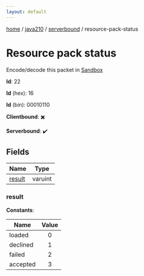 ```yaml
---
layout: default
---
```


[home](/)  /  [java210](/protocol/java210)  /  [serverbound](/protocol/java210/serverbound)  /  resource-pack-status

# Resource pack status

Encode/decode this packet in [Sandbox](../../../sandbox/java210#Serverbound.ResourcePackStatus)

**Id**: 22

**Id** (hex): 16

**Id** (bin): 00010110

**Clientbound**: ✖️

**Serverbound**: ✔️

## Fields

Name | Type
---|---
[result](#result) | varuint

### result

**Constants**:

Name | Value
---|:---:
loaded | 0
declined | 1
failed | 2
accepted | 3

